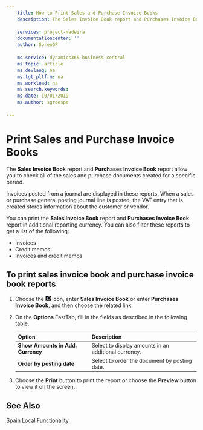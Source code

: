 ```yaml
---
    title: How to Print Sales and Purchase Invoice Books
    description: The Sales Invoice Book report and Purchases Invoice Book report allow you to check all of the sales and purchase documents created for a specific period.

    services: project-madeira
    documentationcenter: ''
    author: SorenGP

    ms.service: dynamics365-business-central
    ms.topic: article
    ms.devlang: na
    ms.tgt_pltfrm: na
    ms.workload: na
    ms.search.keywords:
    ms.date: 10/01/2019
    ms.author: sgroespe

---
```

# Print Sales and Purchase Invoice Books
The **Sales Invoice Book** report and **Purchases Invoice Book** report allow you to check all of the sales and purchase documents created for a specific period.  

Invoices posted from a journal are displayed in these reports. When a sales or purchase general posting journal line is posted, the VAT entry that is created stores information about the customer or vendor.  

You can print the **Sales Invoice Book** report and **Purchases Invoice Book** report in additional reporting currency. You can also filter these reports to get a list of the following:  

- Invoices  
- Credit memos  
- Invoices and credit memos  

## To print sales invoice book and purchase invoice book reports  

1.  Choose the ![Search for Page or Report](../../media/ui-search/search_small.png "Search for Page or Report icon") icon, enter **Sales Invoice Book** or enter **Purchases Invoice Book**, and then choose the related link.  
2.  On the **Options** FastTab, fill in the fields as described in the following table.  

    |Option|Description|  
    |-------------------------------------|---------------------------------------|  
    |**Show Amounts in Add. Currency**|Select to display amounts in an additional currency.|  
    |**Order by posting date**|Select to order the document by posting date.|  

3.  Choose the **Print** button to print the report or choose the **Preview** button to view it on the screen.  

## See Also  
 [Spain Local Functionality](spain-local-functionality.md)
